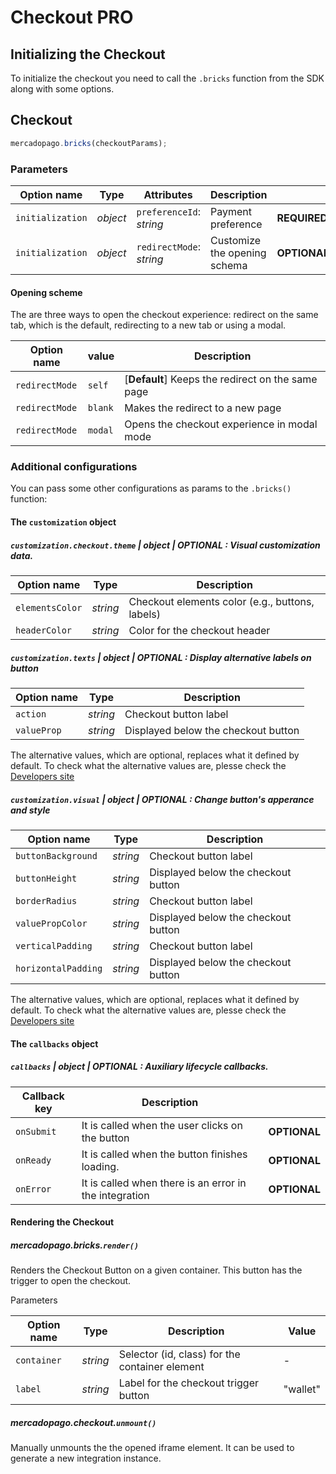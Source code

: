 # Checkout PRO

## Initializing the Checkout

To initialize the checkout you need to call the `.bricks` function from the SDK along with some options.

## Checkout

```javascript
mercadopago.bricks(checkoutParams);
```

### Parameters

| Option name      | Type     | Attributes               | Description                  |              |
| ---------------- | -------- | ------------------------ | ---------------------------- | ------------ |
| `initialization` | _object_ | `preferenceId`: _string_ | Payment preference           | **REQUIRED** |
| `initialization` | _object_ | `redirectMode`: _string_ | Customize the opening schema | **OPTIONAL** |

#### Opening scheme

The are three ways to open the checkout experience: redirect on the same tab, which is the default, redirecting to a new tab or using a modal.

| Option name    | value   | Description                                       |
| -------------- | ------- | ------------------------------------------------- |
| `redirectMode` | `self`  | [**Default**] Keeps the redirect on the same page |
| `redirectMode` | `blank` | Makes the redirect to a new page                  |
| `redirectMode` | `modal` | Opens the checkout experience in modal mode       |

### Additional configurations

You can pass some other configurations as params to the `.bricks()` function:

#### The `customization` object

##### `customization.checkout.theme` | _object_ | **OPTIONAL** : Visual customization data.

| Option name     | Type     | Description                                     |
| --------------- | -------- | ----------------------------------------------- |
| `elementsColor` | _string_ | Checkout elements color (e.g., buttons, labels) |
| `headerColor`   | _string_ | Color for the checkout header                   |

##### `customization.texts` | _object_ | **OPTIONAL** : Display alternative labels on button

| Option name | Type     | Description                         |
| ----------- | -------- | ----------------------------------- |
| `action`    | _string_ | Checkout button label               |
| `valueProp` | _string_ | Displayed below the checkout button |

The alternative values, which are optional, replaces what it defined by default. To check what the alternative values are, plesse check the [Developers site](https://www.mercadopago.com.br/developers/pt/docs/checkout-pro/landing)

##### `customization.visual` | _object_ | **OPTIONAL** : Change button's apperance and style

| Option name         | Type     | Description                         |
| ------------------- | -------- | ----------------------------------- |
| `buttonBackground`  | _string_ | Checkout button label               |
| `buttonHeight`      | _string_ | Displayed below the checkout button |
| `borderRadius`      | _string_ | Checkout button label               |
| `valuePropColor`    | _string_ | Displayed below the checkout button |
| `verticalPadding`   | _string_ | Checkout button label               |
| `horizontalPadding` | _string_ | Displayed below the checkout button |

The alternative values, which are optional, replaces what it defined by default. To check what the alternative values are, plesse check the [Developers site](https://www.mercadopago.com.br/developers/pt/docs/checkout-pro/landing)

#### The `callbacks` object

##### `callbacks` | _object_ | **OPTIONAL** : Auxiliary lifecycle callbacks.

| Callback key | Description                                            |              |
| ------------ | ------------------------------------------------------ | ------------ |
| `onSubmit`   | It is called when the user clicks on the button        | **OPTIONAL** |
| `onReady`    | It is called when the button finishes loading.         | **OPTIONAL** |
| `onError`    | It is called when there is an error in the integration | **OPTIONAL** |

#### Rendering the Checkout

##### mercadopago.bricks.`render()`

Renders the Checkout Button on a given container. This button has the trigger to open the checkout.

Parameters

| Option name | Type     | Description                                    | Value    |
| ----------- | -------- | ---------------------------------------------- | -------- |
| `container` | _string_ | Selector (id, class) for the container element | -        |
| `label`     | _string_ | Label for the checkout trigger button          | "wallet" |

##### mercadopago.checkout.`unmount()`

Manually unmounts the the opened iframe element. It can be used to generate a new integration instance.
